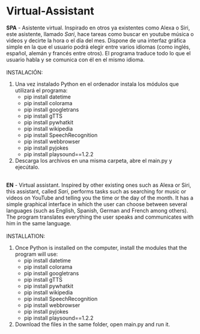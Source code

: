 # Virtual-Assistant

**SPA** - Asistente virtual. Inspirado en otros ya existentes como Alexa o Siri, este asistente, llamado *Sari*, hace tareas como buscar en youtube música o videos y decirte la hora o el día del mes. Dispone de una interfaz gráfica simple en la que el usuario podrá elegir entre varios idiomas (como inglés, español, alemán y francés entre otros). El programa traduce todo lo que el usuario habla y se comunica con él en el mismo idioma.<br><br>
INSTALACIÓN:
1. Una vez instalado Python en el ordenador instala los módulos que utilizará el programa:
      - pip install datetime
      - pip install colorama
      - pip install googletrans
      - pip install gTTS
      - pip install pywhatkit
      - pip install wikipedia
      - pip install SpeechRecognition
      - pip install webbrowser
      - pip install pyjokes
      - pip install playsound==1.2.2
2. Descarga los archivos en una misma carpeta, abre el main.py y ejecútalo.
<br><br>

**EN** - Virtual assistant. Inspired by other existing ones such as Alexa or Siri, this assistant, called *Sari*, performs tasks such as searching for music or videos on YouTube and telling you the time or the day of the month. It has a simple graphical interface in which the user can choose between several languages (such as English, Spanish, German and French among others). The program translates everything the user speaks and communicates with him in the same language.<br><br>
INSTALLATION:
1. Once Python is installed on the computer, install the modules that the program will use:
      - pip install datetime
      - pip install colorama
      - pip install googletrans
      - pip install gTTS
      - pip install pywhatkit
      - pip install wikipedia
      - pip install SpeechRecognition
      - pip install webbrowser
      - pip install pyjokes
      - pip install playsound==1.2.2
2. Download the files in the same folder, open main.py and run it.

